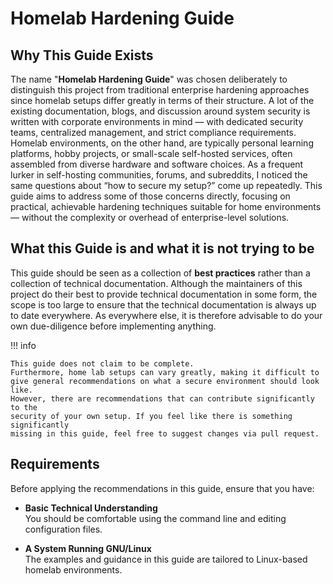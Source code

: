 # Homelab Hardening Guide

## Why This Guide Exists

The name "**Homelab Hardening Guide**" was chosen deliberately to distinguish
this project from traditional enterprise hardening approaches since homelab
setups differ greatly in terms of their structure. A lot of the existing
documentation, blogs, and discussion around system security is written with
corporate environments in mind — with dedicated security teams, centralized
management, and strict compliance requirements. Homelab environments, on the
other hand, are typically personal learning platforms, hobby projects, or
small-scale self-hosted services, often assembled from diverse hardware
and software choices. As a frequent lurker in self-hosting communities,
forums, and subreddits, I noticed the same questions about
“how to secure my setup?” come up repeatedly. This guide aims to address some of
those concerns directly, focusing on practical, achievable hardening techniques
suitable for home environments — without the complexity or overhead of
enterprise-level solutions.

## What this Guide is and what it is not trying to be

This guide should be seen as a collection of **best practices** rather
than a collection of technical documentation. Although the maintainers of this
project do their best to provide technical documentation in some form, the scope
is too large to ensure that the technical documentation is always up to date
everywhere. As everywhere else, it is therefore advisable to do
your own due-diligence before implementing anything.

!!! info

    This guide does not claim to be complete.
    Furthermore, home lab setups can vary greatly, making it difficult to
    give general recommendations on what a secure environment should look like.
    However, there are recommendations that can contribute significantly to the
    security of your own setup. If you feel like there is something
    significantly
    missing in this guide, feel free to suggest changes via pull request.

## Requirements

Before applying the recommendations in this guide, ensure that you have:

- **Basic Technical Understanding**  
  You should be comfortable using the command line and editing configuration
  files.

- **A System Running GNU/Linux**  
  The examples and guidance in this guide are tailored to Linux-based
  homelab environments.
